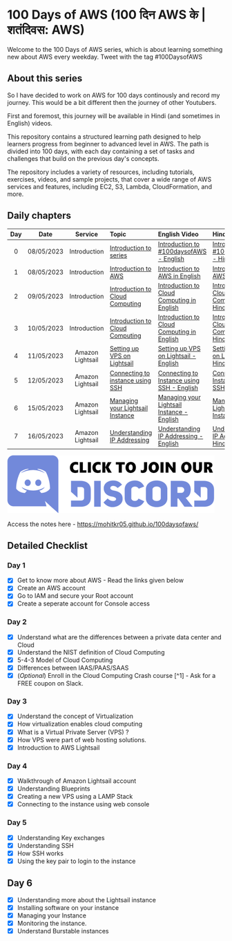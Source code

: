 # 100 Days of AWS (100 दिन AWS के | शतंदिवस: AWS)

Welcome to the 100 Days of AWS series, which is about learning something new about AWS every weekday. Tweet with the tag \#100DaysofAWS

## About this series

So I have decided to work on AWS for 100 days continously and record my journey. This would be a bit different then the journey of other Youtubers.

First and foremost, this journey will be available in Hindi (and sometimes in English) videos.

This repository contains a structured learning path designed to help learners progress from beginner to advanced level in AWS. The path is divided into 100 days, with each day containing a set of tasks and challenges that build on the previous day's concepts.

The repository includes a variety of resources, including tutorials, exercises, videos, and sample projects, that cover a wide range of AWS services and features, including EC2, S3, Lambda, CloudFormation, and more.


## Daily chapters

|  Day | Date  | Service | Topic | English Video | Hindi Video  |
|:---: | :---: | :---: | :--- | :--- | :--- |
| 0|08/05/2023| Introduction | [Introduction to series](index.md) | [Introduction to #100daysofAWS - English](https://www.youtube.com/watch?v=dcJWjyEuOLA)| [Introduction to #100daysofaws - Hindi](https://www.youtube.com/watch?v=QtoXp0ylR-4) |
| 1|08/05/2023| Introduction | [Introduction to AWS](dailynotes/01_introduction/D1-Introduction-to-AWS.md) | [Introduction to AWS in English](https://www.youtube.com/watch?v=9nnk6gNMCQc) | [Introduction to AWS in Hindi](https://youtu.be/urDDqP7oUIw)  |
| 2|09/05/2023| Introduction | [Introduction to Cloud Computing](dailynotes/01_introduction/D2-Introduction-to-Cloud-Computing.md) | [Introduction to Cloud Computing in English](https://youtu.be/AKTfLzlOMfM) | [Introduction to Cloud Computing in Hindi](https://youtu.be/3TktHCaWG94)  |
| 3|10/05/2023| Introduction | [Introduction to Cloud Computing](dailynotes/01_introduction/D2-Introduction-to-Cloud-Computing.md) | [Introduction to Cloud Computing in English](https://youtu.be/AKTfLzlOMfM) | [Introduction to Cloud Computing in Hindi](https://youtu.be/3TktHCaWG94)  |
| 4|11/05/2023| Amazon Lightsail | [Setting up VPS on Lightsail](dailynotes/02_lightsail/D4-Setting-up-VPS-on-Lightsail.md) | [Setting up VPS on Lightsail - English](https://youtu.be/qOitEwrHn0s) | [Setting up VPS on Lightsail - Hindi](https://youtu.be/ZLewZ66r3ZE)  |
| 5|12/05/2023| Amazon Lightsail | [Connecting to instance using SSH](dailynotes/02_lightsail/D5-Connecting-with-SSH.md) | [Connecting to Instance using SSH - English](https://youtu.be/ZOXSnu3ekbI) | [Connecting to Instance using SSH - Hindi](https://youtu.be/IASN4jNaA-8)  |
| 6|15/05/2023| Amazon Lightsail | [Managing your Lightsail Instance](dailynotes/02_lightsail/D6-Managing-Lightsail-instances.md) | [Managing your Lightsail Instance - English](https://youtu.be/j7PPjWlMcmo) | [Managing your Lightsail Instance - Hindi](https://youtu.be/2qNCUUCbsfA)  |
| 7|16/05/2023| Amazon Lightsail | [Understanding IP Addressing](dailynotes/02_lightsail/D7-IP_Addresses.md) | [Understanding IP Addressing - English](https://youtu.be/ZX7Akk7td-4) | [Understanding IP Addressing - Hindi](https://youtu.be/WTXC1fn6LsQ)  |




[![Join our Discord community](images/discord.png)](https://discord.gg/tnZnWqnu9F)


Access the notes here -   https://mohitkr05.github.io/100daysofaws/


## Detailed Checklist

### Day 1

- [x] Get to know more about AWS - Read the links given below
- [x] Create an AWS account
- [x] Go to IAM and secure your Root account
- [x] Create a seperate account for Console access

### Day 2

- [x] Understand what are the differences between a private data center and Cloud
- [x] Understand the NIST definition of Cloud Computing
- [x] 5-4-3 Model of Cloud Computing
- [x] Differences between IAAS/PAAS/SAAS
- [x] (*Optional*) Enroll in the Cloud Computing Crash course [^1] - Ask for a FREE coupon on Slack.

### Day 3

- [x] Understand the concept of Virtualization
- [x] How virtualization enables cloud computing
- [x] What is a Virtual Private Server (VPS) ?
- [x] How VPS were part of web hosting solutions.
- [x] Introduction to AWS Lightsail

### Day 4

- [x] Walkthrough of  Amazon Lightsail account
- [x] Understanding Blueprints
- [x] Creating a new VPS using a LAMP Stack
- [x] Connecting to the instance using web console

### Day 5

- [x] Understanding Key exchanges
- [x] Understanding SSH
- [x] How SSH works
- [x] Using the key pair to login to the instance

## Day 6

- [x] Understanding more about the Lightsail instance
- [x] Installing software on your instance
- [x] Managing your Instance
- [x] Monitoring the instance.
- [x] Understand Burstable instances